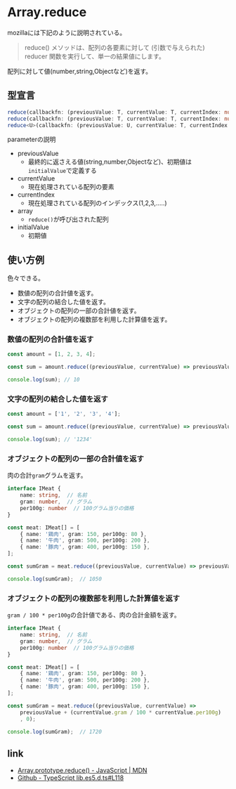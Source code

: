 # Array.reduce

mozillaには下記のように説明されている。

> reduce() メソッドは、配列の各要素に対して (引数で与えられた) reducer 関数を実行して、単一の結果値にします。

配列に対して値(number,string,Objectなど)を返す。

## 型宣言

```ts
reduce(callbackfn: (previousValue: T, currentValue: T, currentIndex: number, array: readonly T[]) => T): T;
reduce(callbackfn: (previousValue: T, currentValue: T, currentIndex: number, array: readonly T[]) => T, initialValue: T): T;
reduce<U>(callbackfn: (previousValue: U, currentValue: T, currentIndex: number, array: readonly T[]) => U, initialValue: U): U;
```

parameterの説明

* previousValue
  * 最終的に返さえる値(string,number,Objectなど)、初期値は`initialValue`で定義する
* currentValue
  * 現在処理されている配列の要素
* currentIndex
  * 現在処理されている配列のインデックス(1,2,3,.....)
* array
  * `reduce()`が呼び出された配列
* initialValue
  * 初期値

## 使い方例

色々できる。

* 数値の配列の合計値を返す。
* 文字の配列の結合した値を返す。
* オブジェクトの配列の一部の合計値を返す。
* オブジェクトの配列の複数部を利用した計算値を返す。

### 数値の配列の合計値を返す

```ts
const amount = [1, 2, 3, 4];

const sum = amount.reduce((previousValue, currentValue) => previousValue + currentValue, 0)

console.log(sum); // 10
```

### 文字の配列の結合した値を返す

```ts
const amount = ['1', '2', '3', '4'];

const sum = amount.reduce((previousValue, currentValue) => previousValue + currentValue, '')

console.log(sum); // '1234'
```

### オブジェクトの配列の一部の合計値を返す

肉の合計`gram`グラムを返す。

```ts
interface IMeat {
    name: string,  // 名前
    gram: number,  // グラム
    per100g: number  // 100グラム当りの価格
}

const meat: IMeat[] = [
    { name: '鶏肉', gram: 150, per100g: 80 },
    { name: '牛肉', gram: 500, per100g: 200 },
    { name: '豚肉', gram: 400, per100g: 150 },
];

const sumGram = meat.reduce((previousValue, currentValue) => previousValue + currentValue.gram, 0);

console.log(sumGram);  // 1050
```

### オブジェクトの配列の複数部を利用した計算値を返す

`gram / 100 * per100g`の合計値である、肉の合計金額を返す。

```ts
interface IMeat {
    name: string,  // 名前
    gram: number,  // グラム
    per100g: number  // 100グラム当りの価格
}

const meat: IMeat[] = [
    { name: '鶏肉', gram: 150, per100g: 80 },
    { name: '牛肉', gram: 500, per100g: 200 },
    { name: '豚肉', gram: 400, per100g: 150 },
];

const sumGram = meat.reduce((previousValue, currentValue) =>
    previousValue + (currentValue.gram / 100 * currentValue.per100g)
    , 0);

console.log(sumGram);  // 1720
```

## link

* [Array.prototype.reduce() - JavaScript | MDN](https://developer.mozilla.org/ja/docs/Web/JavaScript/Reference/Global_Objects/Array/reduce)
* [Github - TypeScript lib.es5.d.ts#L118](https://github.com/microsoft/TypeScript/blob/master/lib/lib.es5.d.ts#L1188)
